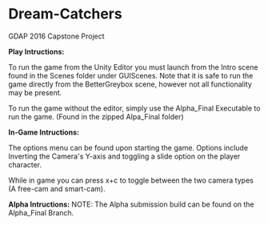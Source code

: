 # Dream-Catchers
GDAP 2016 Capstone Project

<b>Play Intructions:</b>

To run the game from the Unity Editor you must launch from the Intro scene found in the Scenes folder under GUIScenes.
Note that it is safe to run the game directly from the BetterGreybox scene, however not all functionality may be present.

To run the game without the editor, simply use the Alpha_Final Executable to run the game. 
(Found in the zipped Alpa_Final folder)

<b>In-Game Intructions:</b>

The options menu can be found upon starting the game. Options include Inverting the Camera's Y-axis and
toggling a slide option on the player character.

While in game you can press x+c to toggle between the two camera types (A free-cam and smart-cam).

<b>Alpha Intructions:</b>
NOTE: The Alpha submission build can be found on the Alpha_Final Branch.
